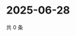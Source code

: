 # 2025-06-28

共 0 条

<!-- BEGIN ZHIHUQUESTIONS -->
<!-- 最后更新时间 Sat Jun 28 2025 03:09:12 GMT+0800 (China Standard Time) -->

<!-- END ZHIHUQUESTIONS -->
